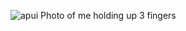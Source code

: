 ![apui](https://github.com/user-attachments/assets/812c38e9-cc61-49f7-abba-4d78d5bc28b1)
Photo of me holding up 3 fingers
